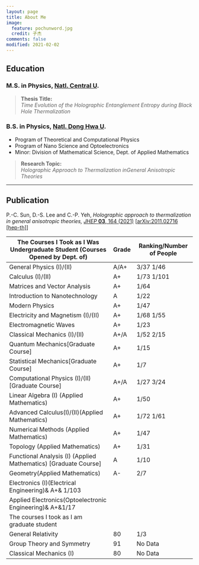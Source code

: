 ```yaml
---
layout: page
title: About Me
image:
  feature: pochunword.jpg
  credit: 子杰
comments: false
modified: 2021-02-02
---
```

## Education
### M.S. in Physics, [Natl. Central U](https://www.phy.ncu.edu.tw/en/%E9%A6%96%E9%A0%81-english/).

> **Thesis Title:** <br />
*Time Evolution of the Holographic Entanglement Entropy during Black Hole Thermalization*


### B.S. in Physics, [Natl. Dong Hwa U](https://phys.ndhu.edu.tw/).
- Program of Theoretical and Computational Physics
- Program of Nano Science and Optoelectronics
- Minor: Division of Mathematical Science, Dept. of Applied Mathematics

> **Research Topic:** <br />
*Holographic Approach to Thermalization inGeneral Anisotropic Theories*


---
## Publication
P.-C. Sun, D.-S. Lee and C.-P. Yeh, *Holographic approach to thermalization in general anisotropic theories,* [*JHEP* **03**, 164 (2021)](https://doi.org/10.1007/JHEP03(2021)164) [[arXiv:2011.02716 [hep-th]](https://inspirehep.net/literature/1828509)]


| The Courses I Took as I Was Undergraduate Student (Courses Opened by Dept. of) |  Grade |  Ranking/Number of People  |
|--------------------------------------------------------------------------------|--------|----------------------------|
|General Physics (I)/(II)                                                        |  A/A+  |  3/37  1/46                | 
|Calculus (I)/(II)                                                               |A+      |  1/73   1/101              |
|Matrices and Vector Analysis                                                    | A+     | 1/64                       |
|Introduction to Nanotechnology                                                  | A      | 1/22                       |
|Modern Physics                     |  A+   | 1/47  |
|Electricity and Magnetism (I)/(II) | A+ | 1/68   1/55 |
|Electromagnetic Waves   | A+    | 1/23 |
|Classical Mechanics (I)/(II)|  A+/A    | 1/52  2/15|
|Quantum Mechanics[Graduate Course]| A+    | 1/15 |
|Statistical Mechanics[Graduate Course]| A+    | 1/7 |
|Computational Physics (I)/(II)[Graduate Course]| A+/A    | 1/27    3/24 |
|Linear Algebra (I) (Applied Mathematics) | A+    | 1/50 |
|Advanced Calculus(I)/(II)(Applied Mathematics) | A+| 1/72  1/61 |
|Numerical Methods (Applied Mathematics) | A+    | 1/47 |
|Topology (Applied Mathematics) | A+    | 1/31 |
|Functional Analysis (I) (Applied Mathematics) [Graduate Course] | A     | 1/10 |
|Geometry(Applied Mathematics) | A-   | 2/7 |
|Electronics (I)(Electrical Engineering)& A+& 1/103  |
|Applied Electronics(Optoelectronic Engineering)& A+&1/17  |
|The courses I took as I am graduate student |    |
|General Relativity |  80  | 1/3  |
|Group Theory and Symmetry |  91    |   No Data |
|Classical Mechanics (I)   |  80   |   No Data  |
